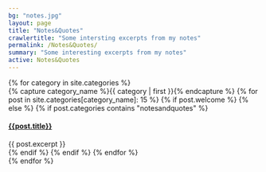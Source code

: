 ```yaml
---
bg: "notes.jpg"
layout: page
title: "Notes&Quotes"
crawlertitle: "Some intersting excerpts from my notes"
permalink: /Notes&Quotes/
summary: "Some interesting excerpts from my notes"
active: Notes&Quotes
---
```

<div id="archives">
{% for category in site.categories %}
  <div class="archive-group">
    {% capture category_name %}{{ category | first }}{% endcapture %}
  {% for post in site.categories[category_name]: 15 %}
   {% if post.welcome %} {% else %}
    {% if post.categories contains "notesandquotes" %}
    <article class="index-page">
      <h4><a href="{{ site.baseurl }}{{ post.url }}">{{post.title}}</a></h4>
      {{ post.excerpt }}
    </article>
    {% endif %}
  {% endif %}
  {% endfor %}
  </div>
{% endfor %}
</div>